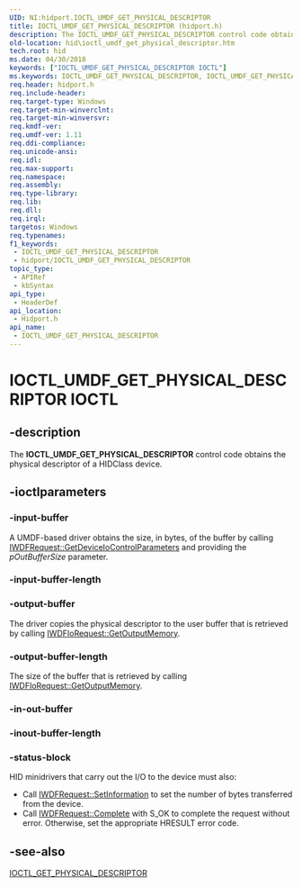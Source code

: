 ```yaml
---
UID: NI:hidport.IOCTL_UMDF_GET_PHYSICAL_DESCRIPTOR
title: IOCTL_UMDF_GET_PHYSICAL_DESCRIPTOR (hidport.h)
description: The IOCTL_UMDF_GET_PHYSICAL_DESCRIPTOR control code obtains the physical descriptor of a HIDClass device.
old-location: hid\ioctl_umdf_get_physical_descriptor.htm
tech.root: hid
ms.date: 04/30/2018
keywords: ["IOCTL_UMDF_GET_PHYSICAL_DESCRIPTOR IOCTL"]
ms.keywords: IOCTL_UMDF_GET_PHYSICAL_DESCRIPTOR, IOCTL_UMDF_GET_PHYSICAL_DESCRIPTOR control, IOCTL_UMDF_GET_PHYSICAL_DESCRIPTOR control code, hid.ioctl_umdf_get_physical_descriptor, hidport/IOCTL_UMDF_GET_PHYSICAL_DESCRIPTOR, umdf.ioctl_umdf_get_physical_descriptor
req.header: hidport.h
req.include-header: 
req.target-type: Windows
req.target-min-winverclnt: 
req.target-min-winversvr: 
req.kmdf-ver: 
req.umdf-ver: 1.11
req.ddi-compliance: 
req.unicode-ansi: 
req.idl: 
req.max-support: 
req.namespace: 
req.assembly: 
req.type-library: 
req.lib: 
req.dll: 
req.irql: 
targetos: Windows
req.typenames: 
f1_keywords:
 - IOCTL_UMDF_GET_PHYSICAL_DESCRIPTOR
 - hidport/IOCTL_UMDF_GET_PHYSICAL_DESCRIPTOR
topic_type:
 - APIRef
 - kbSyntax
api_type:
 - HeaderDef
api_location:
 - Hidport.h
api_name:
 - IOCTL_UMDF_GET_PHYSICAL_DESCRIPTOR
---
```


# IOCTL_UMDF_GET_PHYSICAL_DESCRIPTOR IOCTL


## -description

The <b>IOCTL_UMDF_GET_PHYSICAL_DESCRIPTOR</b> 
   control code obtains the physical descriptor of a HIDClass device.

## -ioctlparameters

### -input-buffer

A UMDF-based driver obtains the size, in bytes, of the buffer by calling <a href="/windows-hardware/drivers/ddi/wudfddi/nf-wudfddi-iwdfiorequest-getdeviceiocontrolparameters">IWDFRequest::GetDeviceIoControlParameters</a> and providing the  <i>pOutBufferSize</i> parameter.

### -input-buffer-length

### -output-buffer

The driver copies the physical descriptor to the user buffer that is retrieved by calling <a href="/windows-hardware/drivers/ddi/wudfddi/nf-wudfddi-iwdfiorequest-getoutputmemory">IWDFIoRequest::GetOutputMemory</a>.

### -output-buffer-length

The size of the buffer that is retrieved by calling <a href="/windows-hardware/drivers/ddi/wudfddi/nf-wudfddi-iwdfiorequest-getoutputmemory">IWDFIoRequest::GetOutputMemory</a>.

### -in-out-buffer

### -inout-buffer-length

### -status-block

HID minidrivers that carry out the I/O to the device must also:

<ul>
<li>Call <a href="/windows-hardware/drivers/ddi/wudfddi/nf-wudfddi-iwdfiorequest-setinformation">IWDFRequest::SetInformation</a> to set the number of bytes transferred from the device.</li>
<li>Call <a href="/windows-hardware/drivers/ddi/wudfddi/nf-wudfddi-iwdfiorequest-complete">IWDFRequest::Complete</a> with S_OK to complete the request without error. Otherwise, set the appropriate HRESULT error code.</li>
</ul>

## -see-also

<a href="/windows-hardware/drivers/ddi/hidclass/ni-hidclass-ioctl_get_physical_descriptor">IOCTL_GET_PHYSICAL_DESCRIPTOR</a>
